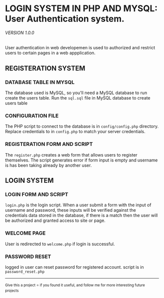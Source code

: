 # LOGIN SYSTEM IN PHP AND MYSQL: User Authentication system.

###### VERSION 1.0.0

User authentication in web developemen is used to authorized and
restrict users to certain pages in a web appplication.

## REGISTERATION SYSTEM

### DATABASE TABLE IN MYSQL

The database used is MySQL, so you'll need a MySQL database to run create the users table.
Run the `sql.sql` file in MySQL database to create users table

### CONFIGURATION FILE

The PHP script to connect to the database is in `config/config.php` directory.
Replace credentials to in `config.php` to match your server credentials.

### REGISTERATION FORM AND SCRIPT

The `register.php` creates a web form that allows users to register themselves.
The script generates error if form input is empty and username is has been taking already by another user.

## LOGIN SYSTEM

### LOGIN FORM AND SCRIPT

`login.php` is the login script.
When a user submit a form with the input of username and password, these inputs will be verified against the credentials data stored in the database, if there is a match then the user will be authorized and granted access to site or page.

### WELCOME PAGE

User is redirected to `welcome.php` if login is successful.

### PASSWORD RESET

logged in user can reset password for registered account.
script is in `password_reset.php`

<hr />
<small>Give this a project ⭐ if you found it useful, and follow me for more interesting future projects</small>
